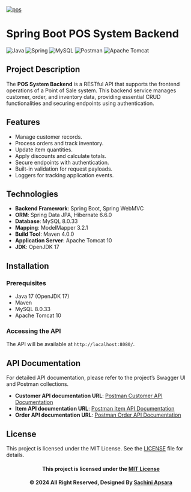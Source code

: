 <a href="https://git.io/typing-svg">
  <img src="https://readme-typing-svg.herokuapp.com?font=Fira+Code&weight=600&size=50&pause=1000&center=true&vCenter=true&color=FF0000&width=835&height=70&lines=+SSPRINGBOOT+POS+SYSTEM+BACKEND" alt="pos" />
</a>

# Spring Boot POS System Backend
![Java](https://img.shields.io/badge/Java-ED8B00?style=for-the-badge&logo=java&logoColor=white)
![Spring](https://img.shields.io/badge/Spring-6DB33F?style=for-the-badge&logo=spring&logoColor=white)
![MySQL](https://img.shields.io/badge/MySQL-4479A1?style=for-the-badge&logo=mysql&logoColor=white)
![Postman](https://img.shields.io/badge/Postman-FF6C37?style=for-the-badge&logo=postman&logoColor=white)
![Apache Tomcat](https://img.shields.io/badge/Apache%20Tomcat-F8DC75?style=for-the-badge&logo=apache-tomcat&logoColor=black)

## Project Description
The **POS System Backend** is a RESTful API that supports the frontend operations of a Point of Sale system. This backend service manages customer, order, and inventory data, providing essential CRUD functionalities and securing endpoints using authentication.


## Features
- Manage customer records.
- Process orders and track inventory.
- Update item quantities.
- Apply discounts and calculate totals.
- Secure endpoints with authentication.
- Built-in validation for request payloads.
- Loggers for tracking application events.

## Technologies
- **Backend Framework**: Spring Boot, Spring WebMVC
- **ORM**: Spring Data JPA, Hibernate 6.6.0
- **Database**: MySQL 8.0.33
- **Mapping**: ModelMapper 3.2.1
- **Build Tool**: Maven 4.0.0
- **Application Server**: Apache Tomcat 10
- **JDK**: OpenJDK 17

## Installation

### Prerequisites
- Java 17 (OpenJDK 17)
- Maven
- MySQL 8.0.33
- Apache Tomcat 10

### Accessing the API
The API will be available at `http://localhost:8080/`.

## API Documentation
For detailed API documentation, please refer to the project’s Swagger UI and Postman collections.

- **Customer API documentation URL**: [Postman Customer API Documentation](https://documenter.getpostman.com/view/35385905/2sAXxTdB6E)
- **Item API documentation URL**: [Postman Item API Documentation](https://documenter.getpostman.com/view/35385905/2sAXxTdB6C)
- **Order API documentation URL**: [Postman Order API Documentation](https://documenter.getpostman.com/view/35385905/2sAXxTdB6D)


## License
This project is licensed under the MIT License. See the [LICENSE](LICENSE) file for details.

<div align="center">

#### This project is licensed under the [MIT License](LICENSE)

#### © 2024 All Right Reserved, Designed By [Sachini Apsara](https://github.com/ApsaraWitharana)

</div>

